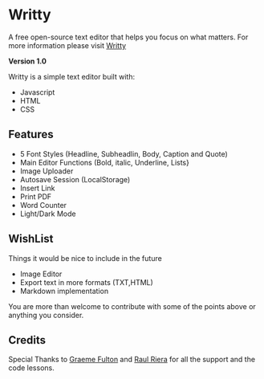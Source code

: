 # Writty
A free open-source text editor that helps you focus on what matters.
For more information please visit [Writty](https://iamcharlie.design/writty/)

**Version 1.0**

Writty is a simple text editor built with:

* Javascript
* HTML
* CSS

## Features

* 5 Font Styles (Headline, Subheadlin, Body, Caption and Quote)
* Main Editor Functions (Bold, italic, Underline, Lists}
* Image Uploader
* Autosave Session (LocalStorage)
* Insert Link
* Print PDF
* Word Counter
* Light/Dark Mode

## WishList
Things it would be nice to include in the future

* Image Editor
* Export text in more formats (TXT,HTML)
* Markdown implementation

You are more than welcome to contribute with some of the points above or anything you consider.

## Credits

Special Thanks to [Graeme Fulton](https://github.com/GraemeFulton) and [Raul Riera](https://github.com/raulriera) for all the support and the code lessons.
